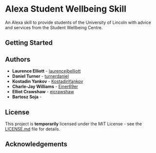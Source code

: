 # Alexa Student Wellbeing Skill
An Alexa skill to provide students of the University of Lincoln with advice and services from the Student Wellbeing Centre.

## Getting Started

## Authors
 - **Laurence Elliott** - [laurencejbelliott](https://github.com/laurencejbelliott)
 - **Daniel Turner** - [turnerdaniel](https://github.com/turnerdaniel)
 - **Kostadin Yankov** - [KostadinYankov](https://github.com/KostadinYankov)
 - **Charle-Jay Williams** - [Einer69er](https://github.com/Einer69er)
 - **Elliot Crawshaw** - [ejcrawshaw](https://github.com/ejcrawshaw)
 - **Bartosz Soja** - []()

## License

This project is **temporarily** licensed under the MIT License - see the [LICENSE.md](https://github.com/laurencejbelliott/UoLAlexaWellbeing/blob/master/LICENSE.md) file for details.

## Acknowledgements
